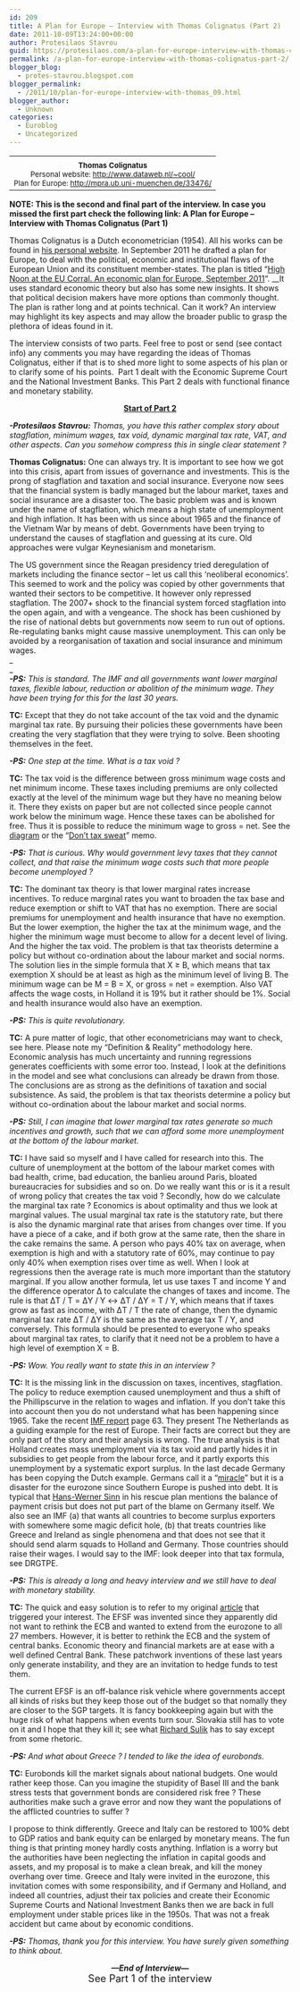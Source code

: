 ```yaml
---
id: 209
title: A Plan for Europe – Interview with Thomas Colignatus (Part 2)
date: 2011-10-09T13:24:00+00:00
author: Protesilaos Stavrou
guid: https://protesilaos.com/a-plan-for-europe-interview-with-thomas-colignatus-part-2/
permalink: /a-plan-for-europe-interview-with-thomas-colignatus-part-2/
blogger_blog:
  - protes-stavrou.blogspot.com
blogger_permalink:
  - /2011/10/plan-for-europe-interview-with-thomas_09.html
blogger_author:
  - Unknown
categories:
  - Euroblog
  - Uncategorized
---
```

<table align="center" cellpadding="0" cellspacing="0" class="tr-caption-container" style="margin-left: auto; margin-right: auto; text-align: center;">
  <tr>
    <td style="text-align: center;">
    </td>
  </tr>
  
  <tr>
    <td class="tr-caption" style="text-align: center;">
      <span style="font-size: small;"><b>Thomas Colignatus</b><br />Personal website: <a href="http://www.dataweb.nl/%7Ecool/">http://www.dataweb.nl/~cool/</a></span> <span style="font-size: small;"> </span> <span style="font-size: x-small;"><br /><span style="font-size: small;">Plan for Europe: <a href="http://mpra.ub.uni-muenchen.de/33476/">http://mpra.ub.uni-muenchen.de/33476/</a></span></span>
    </td>
  </tr>
</table>

**NOTE: This is the second and final part of the interview. In case you missed the first part check the following link: A Plan for Europe – Interview with Thomas Colignatus (Part 1)**

Thomas Colignatus is a Dutch econometrician (1954). All his works can be found in [his personal website](http://www.dataweb.nl/%7Ecool/). In September 2011 he drafted a plan for Europe, to deal with the political, economic and institutional flaws of the European Union and its constituent member-states. The plan is titled &#8220;[High Noon at the EU Corral. An economic plan for Europe, September 2011](http://mpra.ub.uni-muenchen.de/33476/)&#8220;. __It uses standard economic theory but also has some new insights. It shows that political decision makers have more options than commonly thought. The plan is rather long and at points technical. Can it work? An interview may highlight its key aspects and may allow the broader public to grasp the plethora of ideas found in it.

The interview consists of two parts. Feel free to post or send (see contact info) any comments you may have regarding the ideas of Thomas Colignatus, either if that is to shed more light to some aspects of his plan or to clarify some of his points.&nbsp; Part 1 dealt with the Economic Supreme Court and the National Investment Banks. This Part 2 deals with functional finance and monetary stability.

<div style="text-align: center;">
  <u><b>Start of Part 2 </b></u>
</div>

_**-Protesilaos Stavrou:** Thomas, you have this rather complex story about stagflation, minimum wages, tax void, dynamic marginal tax rate, VAT, and other aspects. Can you somehow compress this in single clear statement ?_

**Thomas Colignatus:** One can always try. It is important to see how we got into this crisis, apart from issues of governance and investments. This is the prong of stagflation and taxation and social insurance. Everyone now sees that the financial system is badly managed but the labour market, taxes and social insurance are a disaster too. The basic problem was and is known under the name of stagflation, which means a high state of unemployment and high inflation. It has been with us since about 1965 and the finance of the Vietnam War by means of debt. Governments have been trying to understand the causes of stagflation and guessing at its cure. Old approaches were vulgar Keynesianism and monetarism. 

<div class="separator" style="clear: both; text-align: center;">
</div>

The US government since the Reagan presidency tried deregulation of markets including the finance sector – let us call this ‘neoliberal economics’. This seemed to work and the policy was copied by other governments that wanted their sectors to be competitive. It however only repressed stagflation. The 2007+ shock to the financial system forced stagflation into the open again, and with a vengeance. The shock has been cushioned by the rise of national debts but governments now seem to run out of options. Re-regulating banks might cause massive unemployment. This can only be avoided by a reorganisation of taxation and social insurance and minimum wages.  
_  
_   
_**-PS:** This is standard. The IMF and all governments want lower marginal taxes, flexible labour, reduction or abolition of the minimum wage. They have been trying for this for the last 30 years._

**TC:** Except that they do not take account of the tax void and the dynamic marginal tax rate. By pursuing their policies these governments have been creating the very stagflation that they were trying to solve. Been shooting themselves in the feet.

_**-PS:** One step at the time. What is a tax void ?_

**TC:** The tax void is the difference between gross minimum wage costs and net minimum income. These taxes including premiums are only collected exactly at the level of the minimum wage but they have no meaning below it. There they exists on paper but are not collected since people cannot work below the minimum wage. Hence these taxes can be abolished for free. Thus it is possible to reduce the minimum wage to gross = net. See the [diagram](http://mpra.ub.uni-muenchen.de/14812/) or the “[Don’t tax sweat](http://www.libdemvoice.org/dont-tax-sweat-an-independent-view-from-thomas-colignatus-18646.html)” memo.

_**-PS:** That is curious. Why would government levy taxes that they cannot collect, and that raise the minimum wage costs such that more people become unemployed ?_

**TC:** The dominant tax theory is that lower marginal rates increase incentives. To reduce marginal rates you want to broaden the tax base and reduce exemption or shift to VAT that has no exemption. There are social premiums for unemployment and health insurance that have no exemption. But the lower exemption, the higher the tax at the minimum wage, and the higher the minimum wage must become to allow for a decent level of living. And the higher the tax void. The problem is that tax theorists determine a policy but without co-ordination about the labour market and social norms. The solution lies in the simple formula that X ≥ B, which means that tax exemption X should be at least as high as the minimum level of living B. The minimum wage can be M = B = X, or gross = net = exemption. Also VAT affects the wage costs, in Holland it is 19% but it rather should be 1%. Social and health insurance would also have an exemption.

_**-PS:** This is quite revolutionary._ 

**TC:** A pure matter of logic, that other econometricians may want to check, see here. Please note my “Definition & Reality” methodology here. Economic analysis has much uncertainty and running regressions generates coefficients with some error too. Instead, I look at the definitions in the model and see what conclusions can already be drawn from those. The conclusions are as strong as the definitions of taxation and social subsistence. As said, the problem is that tax theorists determine a policy but without co-ordination about the labour market and social norms.

_**-PS:** Still, I can imagine that lower marginal tax rates generate so much incentives and growth, such that we can afford some more unemployment at the bottom of the labour market._ 

**TC:** I have said so myself and I have called for research into this. The culture of unemployment at the bottom of the labour market comes with bad health, crime, bad education, the banlieu around Paris, bloated bureaucracies for subsidies and so on. Do we really want this or is it a result of wrong policy that creates the tax void ? Secondly, how do we calculate the marginal tax rate ? Economics is about optimality and thus we look at marginal values. The usual marginal tax rate is the statutory rate, but there is also the dynamic marginal rate that arises from changes over time. If you have a piece of a cake, and if both grow at the same rate, then the share in the cake remains the same. A person who pays 40% tax on average, when exemption is high and with a statutory rate of 60%, may continue to pay only 40% when exemption rises over time as well. When I look at regressions then the average rate is much more important than the statutory marginal. If you allow another formula, let us use taxes T and income Y and the difference operator Δ to calculate the changes of taxes and income. The rule is that ΔT / T = ΔY / Y ↔ ΔT / ΔY = T / Y, which means that if taxes grow as fast as income, with ΔT / T the rate of change, then the dynamic marginal tax rate ΔT / ΔY is the same as the average tax T / Y, and conversely. This formula should be presented to everyone who speaks about marginal tax rates, to clarify that it need not be a problem to have a high level of exemption X = B.

_**-PS:** Wow. You really want to state this in an interview ?_ 

**TC:** It is the missing link in the discussion on taxes, incentives, stagflation. The policy to reduce exemption caused unemployment and thus a shift of the Phillipscurve in the relation to wages and inflation. If you don’t take this into account then you do not understand what has been happening since 1965. Take the recent [IMF report](http://www.imf.org/external/pubs/ft/reo/2011/eur/eng/ereo1011.htm) page 63. They present The Netherlands as a guiding example for the rest of Europe. Their facts are correct but they are only part of the story and their analysis is wrong. The true analysis is that Holland creates mass unemployment via its tax void and partly hides it in subsidies to get people from the labour force, and it partly exports this unemployment by a systematic export surplus. In the last decade Germany has been copying the Dutch example. Germans call it a “[miracle](http://www.voxeu.org/index.php?q=node/6187)” but it is a disaster for the eurozone since Southern Europe is pushed into debt. It is typical that [Hans-Werner Sinn](http://www.voxeu.org/index.php?q=node/7059) in his rescue plan mentions the balance of payment crisis but does not put part of the blame on Germany itself. We also see an IMF (a) that wants all countries to become surplus exporters with somewhere some magic deficit hole, (b) that treats countries like Greece and Ireland as single phenomena and that does not see that it should send alarm squads to Holland and Germany. Those countries should raise their wages. I would say to the IMF: look deeper into that tax formula, see DRGTPE.

_**-PS:** This is already a long and heavy interview and we still have to deal with monetary stability._ 

**TC:** The quick and easy solution is to refer to my original [article](http://mpra.ub.uni-muenchen.de/33476/) that triggered your interest. The EFSF was invented since they apparently did not want to rethink the ECB and wanted to extend from the eurozone to all 27 members. However, it is better to rethink the ECB and the system of central banks. Economic theory and financial markets are at ease with a well defined Central Bank. These patchwork inventions of these last years only generate instability, and they are an invitation to hedge funds to test them. 

<div class="separator" style="clear: both; text-align: center;">
</div>

The current EFSF is an off-balance risk vehicle where governments accept all kinds of risks but they keep those out of the budget so that nomally they are closer to the SGP targets. It is fancy bookkeeping again but with the huge risk of what happens when events turn sour. Slovakia still has to vote on it and I hope that they kill it; see what [Richard Sulik](http://strana-sas.sk/file/579/ESFS-a_road_to_socialism.pdf) has to say except from some rhetoric. 

_**-PS:** And what about Greece ? I tended to like the idea of eurobonds._

**TC:** Eurobonds kill the market signals about national budgets. One would rather keep those. Can you imagine the stupidity of Basel III and the bank stress tests that government bonds are considered risk free ? These authorities make such a grave error and now they want the populations of the afflicted countries to suffer ? 

<div class="separator" style="clear: both; text-align: center;">
</div>

I propose to think differently. Greece and Italy can be restored to 100% debt to GDP ratios and bank equity can be enlarged by monetary means. The fun thing is that printing money hardly costs anything. Inflation is a worry but the authorities have been neglecting the inflation in capital goods and assets, and my proposal is to make a clean break, and kill the money overhang over time. Greece and Italy were invited in the eurozone, this invitation comes with some responsibility, and if Germany and Holland, and indeed all countries, adjust their tax policies and create their Economic Supreme Courts and National Investment Banks then we are back in full employment under stable prices like in the 1950s. That was not a freak accident but came about by economic conditions.

_**-PS:** Thomas, thank you for this interview. You have surely given something to think about._

<div style="text-align: center;">
  <b><i>&#8212;End of Interview&#8212;</i></b><br /><span style="font-size: large;">See Part 1 of the interview</span><b><i> </i></b>
</div>